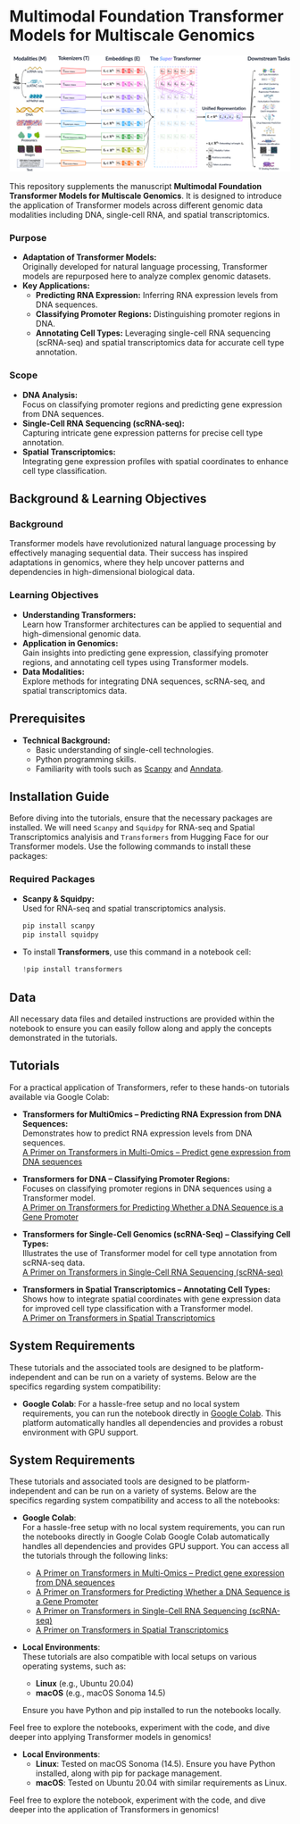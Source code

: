 # Multimodal Foundation Transformer Models for Multiscale Genomics

![Alt text](schematic.png)


This repository supplements the manuscript **Multimodal Foundation Transformer Models for Multiscale Genomics**. It is designed to introduce the application of Transformer models across different genomic data modalities including DNA, single-cell RNA, and spatial transcriptomics. 

### Purpose
- **Adaptation of Transformer Models:**  
  Originally developed for natural language processing, Transformer models are repurposed here to analyze complex genomic datasets.
- **Key Applications:**  
  - **Predicting RNA Expression:** Inferring RNA expression levels from DNA sequences.
  - **Classifying Promoter Regions:** Distinguishing promoter regions in DNA.
  - **Annotating Cell Types:** Leveraging single-cell RNA sequencing (scRNA-seq) and spatial transcriptomics data for accurate cell type annotation.

### Scope
- **DNA Analysis:**  
  Focus on classifying promoter regions and predicting gene expression from DNA sequences.
- **Single-Cell RNA Sequencing (scRNA-seq):**  
  Capturing intricate gene expression patterns for precise cell type annotation.
- **Spatial Transcriptomics:**  
  Integrating gene expression profiles with spatial coordinates to enhance cell type classification.

## Background & Learning Objectives

### Background
Transformer models have revolutionized natural language processing by effectively managing sequential data. Their success has inspired adaptations in genomics, where they help uncover patterns and dependencies in high-dimensional biological data.

### Learning Objectives
- **Understanding Transformers:**  
  Learn how Transformer architectures can be applied to sequential and high-dimensional genomic data.
- **Application in Genomics:**  
  Gain insights into predicting gene expression, classifying promoter regions, and annotating cell types using Transformer models.
- **Data Modalities:**  
  Explore methods for integrating DNA sequences, scRNA-seq, and spatial transcriptomics data.

## Prerequisites
- **Technical Background:**
  - Basic understanding of single-cell technologies.
  - Python programming skills.
  - Familiarity with tools such as [Scanpy](https://scanpy.readthedocs.io/en/stable/) and [Anndata](https://anndata.readthedocs.io/en/latest/).

## Installation Guide
Before diving into the  tutorials, ensure that the necessary packages are installed. We will need `Scanpy` and `Squidpy` for RNA-seq and Spatial Transcriptomics analyisis and `Transformers` from Hugging Face for our Transformer models. Use the following commands to install these packages:

### Required Packages
- **Scanpy & Squidpy:**  
  Used for RNA-seq and spatial transcriptomics analysis.
  ```bash
  pip install scanpy
  pip install squidpy


- To install **Transformers**, use this command in a notebook cell:
  ```python
  !pip install transformers


## Data
All necessary data files and detailed instructions are provided within the notebook to ensure you can easily follow along and apply the concepts demonstrated in the tutorials.

## Tutorials
For a practical application of Transformers, refer to these hands-on tutorials available via Google Colab:

- **Transformers for MultiOmics – Predicting RNA Expression from DNA Sequences:**  
  Demonstrates how to predict RNA expression levels from DNA sequences.  
  [A Primer on Transformers in Multi-Omics – Predict gene expression from DNA sequences](https://colab.research.google.com/drive/16VxwUb3TQXulSGDdBW8gHG4elp8Rs92s)

- **Transformers for DNA – Classifying Promoter Regions:**  
  Focuses on classifying promoter regions in DNA sequences using a Transformer model.  
  [A Primer on Transformers for Predicting Whether a DNA Sequence is a Gene Promoter](https://colab.research.google.com/drive/1YX_uO73lr8uENXLLj57cMHn796PtAoVd)

- **Transformers for Single-Cell Genomics (scRNA-Seq) – Classifying Cell Types:**  
  Illustrates the use of Transformer model for cell type annotation from scRNA-seq data.  
  [A Primer on Transformers in Single-Cell RNA Sequencing (scRNA-seq)](https://colab.research.google.com/drive/1yDKEFXLIr884JeBDQMHWYthpa-u8k3q9)

- **Transformers in Spatial Transcriptomics – Annotating Cell Types:**  
  Shows how to integrate spatial coordinates with gene expression data for improved cell type classification with a Transformer model.  
  [A Primer on Transformers in Spatial Transcriptomics](https://colab.research.google.com/drive/13kax9iVi4uI6sh3ciXL9HxLl_RNtBcmy)


## System Requirements

These tutorials and the associated tools are designed to be platform-independent and can be run on a variety of systems. Below are the specifics regarding system compatibility:

- **Google Colab**: For a hassle-free setup and no local system requirements, you can run the notebook directly in [Google Colab](https://colab.research.google.com/github/sumeer1/A-Primer-on-Transformers-in-Single-Cell-Genomics/blob/main/A%20Primer%20on%20Transformers%20for%20Cell%20Type%20Annotation.ipynb). This platform automatically handles all dependencies and provides a robust environment with GPU support.

## System Requirements

These tutorials and associated tools are designed to be platform-independent and can be run on a variety of systems. Below are the specifics regarding system compatibility and access to all the notebooks:

- **Google Colab**:  
  For a hassle-free setup with no local system requirements, you can run the notebooks directly in Google Colab Google Colab automatically handles all dependencies and provides GPU support. You can access all the tutorials through the following links:
  - [A Primer on Transformers in Multi-Omics – Predict gene expression from DNA sequences](https://colab.research.google.com/drive/16VxwUb3TQXulSGDdBW8gHG4elp8Rs92s)
  - [A Primer on Transformers for Predicting Whether a DNA Sequence is a Gene Promoter](https://colab.research.google.com/drive/1YX_uO73lr8uENXLLj57cMHn796PtAoVd)
  - [A Primer on Transformers in Single-Cell RNA Sequencing (scRNA-seq)](https://colab.research.google.com/drive/1yDKEFXLIr884JeBDQMHWYthpa-u8k3q9)
  - [A Primer on Transformers in Spatial Transcriptomics](https://colab.research.google.com/drive/13kax9iVi4uI6sh3ciXL9HxLl_RNtBcmy)

- **Local Environments**:  
  These tutorials are also compatible with local setups on various operating systems, such as:
  - **Linux** (e.g., Ubuntu 20.04)
  - **macOS** (e.g., macOS Sonoma 14.5)

  Ensure you have Python and pip installed to run the notebooks locally.

Feel free to explore the notebooks, experiment with the code, and dive deeper into applying Transformer models in genomics!


- **Local Environments**:
  - **Linux**: Tested on macOS Sonoma (14.5). Ensure you have Python installed, along with pip for package management.
  - **macOS**: Tested on Ubuntu 20.04 with similar requirements as Linux.
 
    

Feel free to explore the notebook, experiment with the code, and dive deeper into the application of Transformers in genomics!
